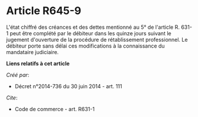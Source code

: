 # Article R645-9

L'état chiffré des créances et des dettes mentionné au 5° de l'article R. 631-1 peut être complété par le débiteur dans les
quinze jours suivant le jugement d'ouverture de la procédure de rétablissement professionnel. Le débiteur porte sans délai
ces modifications à la connaissance du mandataire judiciaire.

**Liens relatifs à cet article**

_Créé par_:

  - Décret n°2014-736 du 30 juin 2014 - art. 111

_Cite_:

  - Code de commerce - art. R631-1
